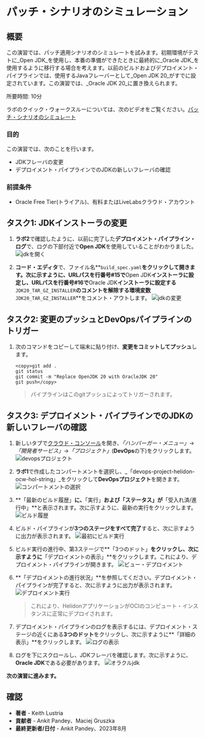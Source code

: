 # パッチ・シナリオのシミュレーション

## 概要

この演習では、パッチ適用シナリオのシミュレートを試みます。初期環境がテストに_Open JDK_を使用し、本番の準備ができたときに最終的に_Oracle JDK_を使用するように移行する場合を考えます。以前のビルドおよびデプロイメント・パイプラインでは、使用するJavaフレーバーとして_Open JDK 20_がすでに設定されています。この演習では、_Oracle JDK 20_に置き換えられます。

所要時間: 10分

ラボのクイック・ウォークスルーについては、次のビデオをご覧ください。[パッチ・シナリオのシミュレート](videohub:1_4pecvhmf)

### 目的

この演習では、次のことを行います。

*   JDKフレーバの変更
*   デプロイメント・パイプラインでのJDKの新しいフレーバの確認

### 前提条件

*   Oracle Free Tier(トライアル)、有料またはLiveLabsクラウド・アカウント

## タスク1: JDKインストーラの変更

1.  **ラボ2**で確認したように、以前に完了した**デプロイメント・パイプライン・ログ**で、ログの下部付近で**Open JDK**を使用していることがわかりました。 ![jdkを開く](images/open-jdk.png)
    
2.  **コード・エディタ**で、ファイル名**`build_spec.yaml`**をクリックして開きます。次に示すように、URLパスを行番号#15で**Open JDK**インストーラに設定し、URLパスを行番号#16で**Oracle JDK**インストーラに設定する**`JDK20_TAR_GZ_INSTALLER`**のコメントを解除する環境変数**`JDK20_TAR_GZ_INSTALLER`**をコメント・アウトします。 ![jdkの変更](images/modify-jdk.png)
    

## タスク2: 変更のプッシュとDevOpsパイプラインのトリガー

1.  次のコマンドをコピーして端末に貼り付け、**変更をコミットしてプッシュ**します。
    
        <copy>git add .
        git status
        git commit -m "Replace OpenJDK 20 with OracleJDK 20"
        git push</copy>
        
    
    > パイプラインはこのgitプッシュによってトリガーされます。
    

## タスク3: デプロイメント・パイプラインでのJDKの新しいフレーバの確認

1.  新しいタブで[クラウド・コンソール](https://cloud.oracle.com/)を開き、_「ハンバーガー・メニュー」_→_「開発者サービス」_→_「プロジェクト」_(**DevOps**の下)をクリックします。 ![devopsプロジェクト](images/devops-project.png)
    
2.  **ラボ1**で作成したコンパートメントを選択し、_「devops-project-helidon-ocw-hol-string」_をクリックして**DevOpsプロジェクト**を開きます。 ![コンパートメントの選択](images/select-compartment.png)
    
3.  **「最新のビルド履歴」**に、**「実行」**および「ステータス」が**「受入れ済/進行中」**と表示されます。次に示すように、最新の実行をクリックします。 ![ビルド履歴](images/build-history.png)
    
4.  ビルド・パイプラインが**3つのステージをすべて完了**すると、次に示すように出力が表示されます。 ![最初にビルド実行](images/build-run-first.png)
    
5.  ビルド実行の進行中、第3ステージで**「3つのドット」**をクリックし、次に示すように**「デプロイメントの表示」**をクリックします。これにより、デプロイメント・パイプラインが開きます。 ![ビュー・デプロイメント](images/view-deployment.png)
    
6.  **「デプロイメントの進行状況」**を参照してください。デプロイメント・パイプラインが完了すると、次に示すように出力が表示されます。 ![デプロイメント実行](images/deployment-run.png)
    
    > これにより、HelidonアプリケーションがOCIのコンピュート・インスタンスに正常にデプロイされます。
    
7.  デプロイメント・パイプラインのログを表示するには、デプロイメント・ステージの近くにある**3つのドット**をクリックし、次に示すように**「詳細の表示」**をクリックします。 ![ログの表示](images/view-logs.png)
    
8.  ログを下にスクロールし、JDKフレーバを確認します。次に示すように、**Oracle JDK**である必要があります。 ![オラクルjdk](images/oracle-jdk.png)
    

**次の演習に進みます。**

## 確認

*   **著者** - Keith Lustria
*   **貢献者** - Ankit Pandey、Maciej Gruszka
*   **最終更新者/日付** - Ankit Pandey、2023年8月